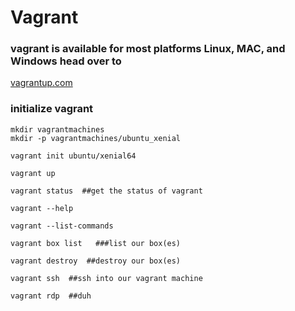 # Vagrant


### vagrant is available for most platforms Linux, MAC, and Windows head over to
[vagrantup.com](https://vagrantup.com)

### initialize vagrant

````
mkdir vagrantmachines
mkdir -p vagrantmachines/ubuntu_xenial

vagrant init ubuntu/xenial64

vagrant up

vagrant status  ##get the status of vagrant

vagrant --help

vagrant --list-commands

vagrant box list   ###list our box(es)

vagrant destroy  ##destroy our box(es)

vagrant ssh  ##ssh into our vagrant machine

vagrant rdp  ##duh

````
